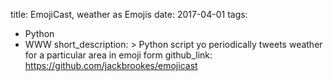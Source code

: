 title: EmojiCast, weather as Emojis
date: 2017-04-01
tags:
  - Python
  - WWW
short_description: >
  Python script yo periodically tweets weather for a particular area in
  emoji form
  github_link: https://github.com/jackbrookes/emojicast
